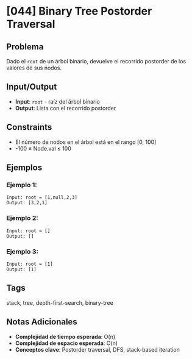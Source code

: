 # [044] Binary Tree Postorder Traversal

## Problema

Dado el `root` de un árbol binario, devuelve el recorrido postorder de los valores de sus nodos.

## Input/Output
- **Input**: `root` - raíz del árbol binario
- **Output**: Lista con el recorrido postorder

## Constraints
- El número de nodos en el árbol está en el rango [0, 100]
- -100 ≤ Node.val ≤ 100

## Ejemplos

### Ejemplo 1:
```
Input: root = [1,null,2,3]
Output: [3,2,1]
```

### Ejemplo 2:
```
Input: root = []
Output: []
```

### Ejemplo 3:
```
Input: root = [1]
Output: [1]
```

## Tags
stack, tree, depth-first-search, binary-tree

## Notas Adicionales
- **Complejidad de tiempo esperada**: O(n)
- **Complejidad de espacio esperada**: O(n)
- **Conceptos clave**: Postorder traversal, DFS, stack-based iteration